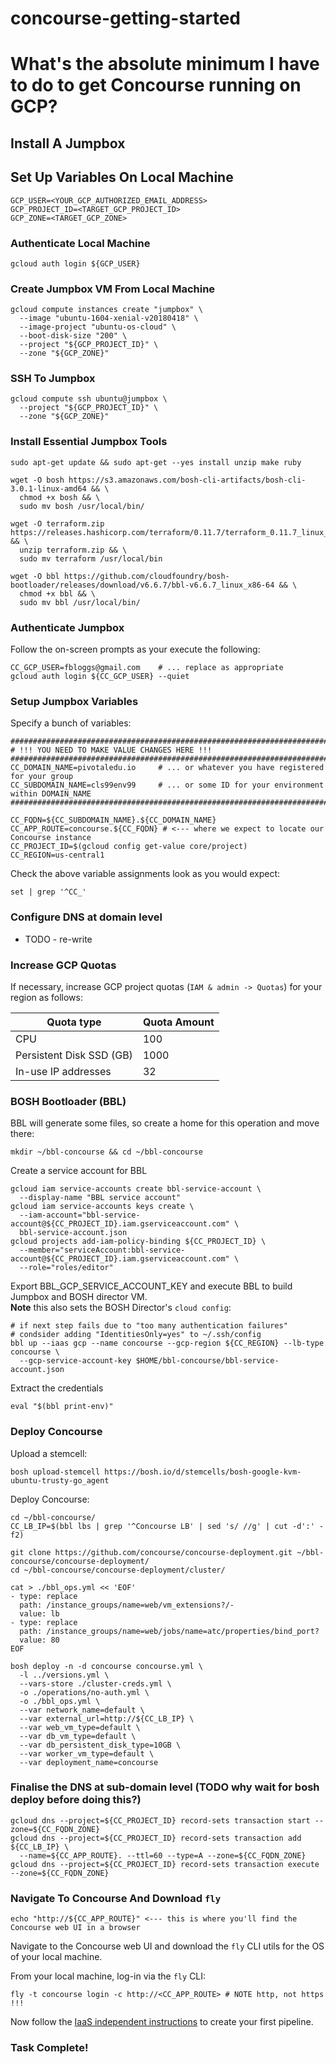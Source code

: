 # concourse-getting-started

# What's the absolute minimum I have to do to get Concourse running on GCP?

## Install A Jumpbox

## Set Up Variables On Local Machine

```
GCP_USER=<YOUR_GCP_AUTHORIZED_EMAIL_ADDRESS>
GCP_PROJECT_ID=<TARGET_GCP_PROJECT_ID>
GCP_ZONE=<TARGET_GCP_ZONE>
```

### Authenticate Local Machine

```
gcloud auth login ${GCP_USER}
```

### Create Jumpbox VM From Local Machine

```
gcloud compute instances create "jumpbox" \
  --image "ubuntu-1604-xenial-v20180418" \
  --image-project "ubuntu-os-cloud" \
  --boot-disk-size "200" \
  --project "${GCP_PROJECT_ID}" \
  --zone "${GCP_ZONE}"
```

### SSH To Jumpbox

```
gcloud compute ssh ubuntu@jumpbox \
  --project "${GCP_PROJECT_ID}" \
  --zone "${GCP_ZONE}"
```

### Install Essential Jumpbox Tools

```
sudo apt-get update && sudo apt-get --yes install unzip make ruby

wget -O bosh https://s3.amazonaws.com/bosh-cli-artifacts/bosh-cli-3.0.1-linux-amd64 && \
  chmod +x bosh && \
  sudo mv bosh /usr/local/bin/

wget -O terraform.zip https://releases.hashicorp.com/terraform/0.11.7/terraform_0.11.7_linux_amd64.zip && \
  unzip terraform.zip && \
  sudo mv terraform /usr/local/bin

wget -O bbl https://github.com/cloudfoundry/bosh-bootloader/releases/download/v6.6.7/bbl-v6.6.7_linux_x86-64 && \
  chmod +x bbl && \
  sudo mv bbl /usr/local/bin/
```

### Authenticate Jumpbox

Follow the on-screen prompts as your execute the following:

```
CC_GCP_USER=fbloggs@gmail.com    # ... replace as appropriate
gcloud auth login ${CC_GCP_USER} --quiet
```

### Setup Jumpbox Variables

Specify a bunch of variables:
```
#########################################################################################
# !!! YOU NEED TO MAKE VALUE CHANGES HERE !!!
#########################################################################################
CC_DOMAIN_NAME=pivotaledu.io     # ... or whatever you have registered for your group
CC_SUBDOMAIN_NAME=cls99env99     # ... or some ID for your environment within DOMAIN_NAME
#########################################################################################

CC_FQDN=${CC_SUBDOMAIN_NAME}.${CC_DOMAIN_NAME}
CC_APP_ROUTE=concourse.${CC_FQDN} # <--- where we expect to locate our Concourse instance
CC_PROJECT_ID=$(gcloud config get-value core/project)
CC_REGION=us-central1
```

Check the above variable assignments look as you would expect:
```
set | grep '^CC_'
```

### Configure DNS at domain level

- TODO - re-write

### Increase GCP Quotas

If necessary, increase GCP project quotas (`IAM & admin -> Quotas`) for your region as follows:

Quota type               | Quota Amount
------------------------ | ------------
CPU                      | 100
Persistent Disk SSD (GB) | 1000
In-use IP addresses      | 32

### BOSH Bootloader (BBL)

BBL will generate some files, so create a home for this operation and move there:
```
mkdir ~/bbl-concourse && cd ~/bbl-concourse
```

Create a service account for BBL
```
gcloud iam service-accounts create bbl-service-account \
  --display-name "BBL service account"
gcloud iam service-accounts keys create \
  --iam-account="bbl-service-account@${CC_PROJECT_ID}.iam.gserviceaccount.com" \
  bbl-service-account.json
gcloud projects add-iam-policy-binding ${CC_PROJECT_ID} \
  --member="serviceAccount:bbl-service-account@${CC_PROJECT_ID}.iam.gserviceaccount.com" \
  --role="roles/editor"
```

Export BBL_GCP_SERVICE_ACCOUNT_KEY and execute BBL to build Jumpbox and BOSH director VM.  
**Note** this also sets the BOSH Director's `cloud config`:
```
# if next step fails due to "too many authentication failures" 
# condsider adding "IdentitiesOnly=yes" to ~/.ssh/config
bbl up --iaas gcp --name concourse --gcp-region ${CC_REGION} --lb-type concourse \
  --gcp-service-account-key $HOME/bbl-concourse/bbl-service-account.json
```

Extract the credentials
```
eval "$(bbl print-env)"
```

### Deploy Concourse

Upload a stemcell:
```
bosh upload-stemcell https://bosh.io/d/stemcells/bosh-google-kvm-ubuntu-trusty-go_agent
```

Deploy Concourse:
```
cd ~/bbl-concourse/
CC_LB_IP=$(bbl lbs | grep '^Concourse LB' | sed 's/ //g' | cut -d':' -f2)

git clone https://github.com/concourse/concourse-deployment.git ~/bbl-concourse/concourse-deployment/
cd ~/bbl-concourse/concourse-deployment/cluster/

cat > ./bbl_ops.yml << 'EOF'
- type: replace
  path: /instance_groups/name=web/vm_extensions?/-
  value: lb
- type: replace
  path: /instance_groups/name=web/jobs/name=atc/properties/bind_port?
  value: 80
EOF

bosh deploy -n -d concourse concourse.yml \
  -l ../versions.yml \
  --vars-store ./cluster-creds.yml \
  -o ./operations/no-auth.yml \
  -o ./bbl_ops.yml \
  --var network_name=default \
  --var external_url=http://${CC_LB_IP} \
  --var web_vm_type=default \
  --var db_vm_type=default \
  --var db_persistent_disk_type=10GB \
  --var worker_vm_type=default \
  --var deployment_name=concourse
```

### Finalise the DNS at sub-domain level (TODO why wait for bosh deploy before doing this?)

```
gcloud dns --project=${CC_PROJECT_ID} record-sets transaction start --zone=${CC_FQDN_ZONE}
gcloud dns --project=${CC_PROJECT_ID} record-sets transaction add ${CC_LB_IP} \
  --name=${CC_APP_ROUTE}. --ttl=60 --type=A --zone=${CC_FQDN_ZONE}
gcloud dns --project=${CC_PROJECT_ID} record-sets transaction execute --zone=${CC_FQDN_ZONE}
```
### Navigate To Concourse And Download `fly`

```
echo "http://${CC_APP_ROUTE}" <--- this is where you'll find the Concourse web UI in a browser
```

Navigate to the Concourse web UI and download the `fly` CLI utils for the OS of your local machine.

From your local machine, log-in via the `fly` CLI:
```
fly -t concourse login -c http://<CC_APP_ROUTE> # NOTE http, not https !!!
```

Now follow the [IaaS independent instructions](../shared/README.md) to create your first pipeline.

### Task Complete!
